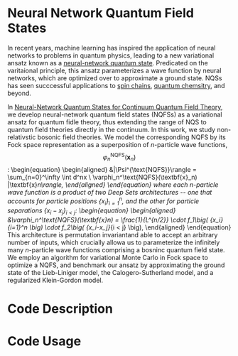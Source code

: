 # Neural Network Quantum Field States

In recent years, machine learning has inspired the application of neural networks to problems in quantum physics, leading to a new variational ansatz known as a [neural-network quantum state](https://www.science.org/doi/10.1126/science.aag2302). Predicated on the varitaional principle, this ansatz parameterizes a wave function by neural networks, which are optimized over to approximate a ground state. NQSs has seen succcessful applications to [spin chains](https://www.nature.com/articles/s41567-019-0545-1), [quantum chemsitry](https://journals.aps.org/prresearch/abstract/10.1103/PhysRevResearch.2.033429), and beyond.

In [Neural-Network Quantum States for Continuum Quantum Field Theory](link), we develop neural-network quantum field states (NQFSs) as a variational ansatz for quantum fidle theory, thus extending the range of NQS to quantum field theories directly in the continuum. In this work, we study non-relativstic bosonic field theories. We model the corresponding NQFS by its Fock space representation as a superposition of $n$-particle wave functions, $$\varphi_n^\text{NQFS}(\textbf{x}_n)$$:
\begin{equation}
\begin{aligned}
    &|\Psi^{\text{NQFS}}\rangle = \sum_{n=0}^\infty \int d^nx \ \varphi_n^\text{NQFS}(\textbf{x}_n) |\textbf{x}_n\rangle,
\end{aligned}
\end{equation}
where each $n$-particle wave function is a product of two Deep Sets architectures -- one that accounts for particle positions $\{x_i\}_{i=1}^n$, and the other for particle separations $\{x_i - x_j\}_{i<j}$:
\begin{equation}
\begin{aligned}
    &\varphi_n^\text{NQFS}(\textbf{x}_n) = \frac{1}{L^{n/2}} \cdot f_1\big( \{x_i\}_{i=1}^n \big) \cdot f_2\big( \{x_i-x_j\}_{i < j} \big),
\end{aligned}
\end{equation}
This architecture is permutation invariantand able to accept an arbitrary number of inputs, which crucially allowa us to parameterize the infinitely many $n$-particle wave functions comprising a bosninc quantum field state. We employ an algorithm for variational Monte Carlo in Fock space to optimize a NQFS, and benchmark our ansatz by approximating the ground state of the Lieb-Liniger model, the Calogero-Sutherland model, and a regularized Klein-Gordon model.


# Code Description



# Code Usage
